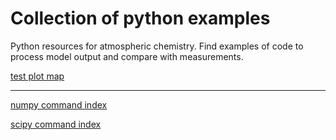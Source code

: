 # Collection of python examples
<!--
.. title: Python examples for atmospheric chemistry
.. date: 2020-03-26
.. tags: atmospheric chemistry python examples gallery
.. description: Based off the Unidata one-stop shop for Python in atmospheric science and meteorology
.. author: rrb
-->

Python resources for atmospheric chemistry. Find examples of code to process model output and compare with measurements.

[test plot map](https://nbviewer.jupyter.org/github/NCAR/CAM-chem/blob/master/docs/jupyter_notebook_examples/plot_map.ipynb) 

------------------------------
[numpy command index](https://numpy.org/doc/stable/genindex.html)

[scipy command index](https://docs.scipy.org/doc/scipy/reference/genindex.html)


